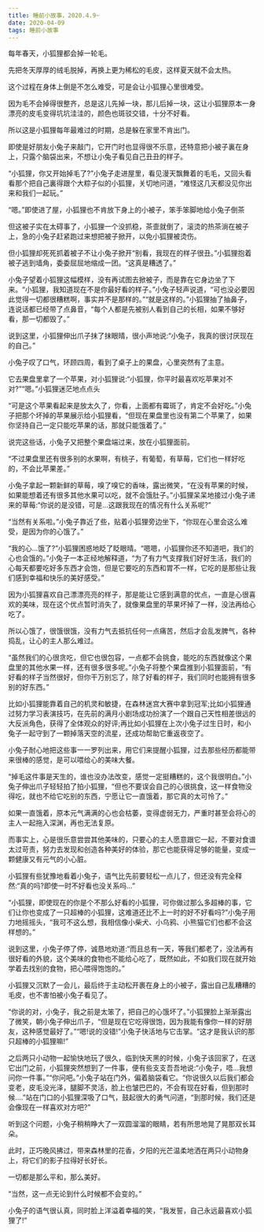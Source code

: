 ```yaml
---
title: 睡前小故事，2020.4.9~
date: 2020-04-09
tags: 睡前小故事
---
```


每年春天，小狐狸都会掉一轮毛。

先把冬天厚厚的绒毛脱掉，再换上更为稀松的毛皮，这样夏天就不会太热。

这个过程在身体上倒是不怎么难受，可是会让小狐狸心里很难受。

因为毛不会掉得很整齐，总是这儿先掉一块，那儿后掉一块，这让小狐狸原本一身漂亮的皮毛变<!-- more -->得坑坑洼洼的，颜色也斑驳交错，十分不好看。

所以这是小狐狸每年最难过的时期，总是躲在家里不肯出门。

即使是好朋友小兔子来敲门，它开门时也显得很不乐意，还特意把小被子裏在身上，只露个脑袋出来，不想让小兔子看见自己丑丑的样子。

“小狐狸，你又开始掉毛了?”小兔子走进屋里，看见漫天飘舞着的毛毛，又回头看看那个把自己裏得跟个大粽子似的小狐狸，关切地问道，“难怪这几天都没见你出来和我们一起玩。”

“嗯。”即使进了屋，小狐狸也不肯放下身上的小被子，笨手笨脚地给小兔子倒茶

但这被子实在太碍事了，小狐狸一个没抓稳，茶壸就倒了，滚烫的热茶淌在被子上，急的小兔子赶紧跑过来想把被子掀开，以免小狐狸被烫伤。

但小狐狸却死死抓着被子不让小兔子掀开“别看，我现在的样子很丑。”小狐狸抱着被子逃到墙角，委委屈屈地缩成一团。“这真是糟透了。”

小兔子望着小狐狸这幅模样，没有再试图去掀被子，而是靠在它身边坐了下来。“小狐狸，我知道现在不是你最好看的样子。”小兔子轻声说道，“可也没必要因此觉得一切都很糟糕啊，事实并不是那样的。”“就是这样的。”小狐狸抽了抽鼻子，连说话都已经带了点鼻音，“每个人都是先被别人看到自己的长相，如果不够好看，那一切都毁了。”

说到这里，小狐狸伸出爪子抹了抹眼晴，很小声地说:“小兔子，我真的很讨厌现在的自己。”

小兔子叹了口气，环顾四周，看到了桌子上的果盘，心里突然有了主意。

它去果盘里拿了一个苹果，对小狐狸说:“小狐狸，你平时最喜欢吃苹果对不对?”“嗯。”小狐狸迷茫地点点头

“可是这个苹果看起来是放太久了，你看，上面都有霉斑了，肯定不会好吃。”小兔子把那个坏掉的苹果展示给小狐狸看，“但现在果盘里也没有第二个苹果了，如果你坚持自己一定只能吃苹果的话，那就只能饿着了。”

说完这些话，小兔子又把整个果盘端过来，放在小狐狸面前。

“不过果盘里还有很多别的水果啊，有桃子，有葡萄，有草莓，它们也一样好吃的，不会比苹果差。”

小兔子拿起一颗新鲜的草莓，嗅了嗅它的香味，露出微笑，“在没有苹果的时候，如果能想着还有很多其他水果可以吃，就不会饿肚子。”小狐狸呆呆地接过小兔子递来的草莓:“你说的是没错，可是...这跟我现在的情况有什么关系呢?”

“当然有关系啦。”小兔子靠近了些，贴着小狐狸旁边坐下，“你现在心里会这么难受，是因为你的心饿了。”

“我的心...饿了?”小狐狸困惑地眨了眨眼晴。“嗯嗯，小狐狸你还不知道吧，我们的心也会饿的。”小兔子一本正经地解释道，“为了有力气支撑我们好好生活，我们的心每天都要吃好多东西才会饱，但是它要吃的东西和胃不一样，它吃的是那些让我们感到幸福和快乐的美好感受。”

因为小狐狸喜欢自己漂漂亮亮的样子，那是能让它感到满意的优点，一直是心很喜欢的美味，现在这个优点暂时消失了，就像果盘里的苹果坏掉了一样，没法再给心吃了。

所以心饿了，很饿很饿，没有力气去抵抗任何一点痛苦，然后才会乱发脾气，各种捣乱，让心的主人那么难过。

“虽然我们的心很贪吃，但它也很包容，一点都不会挑食，能吃的东西就像这个果盘里的其他水果一样，还有很多很多呢。”小兔子将整个果盘推到小狐狸面前，“有好看的样子当然很好，但你干万别忘了，除了好看的样子，我们同时也能拥有很多别的好东西。”

比如小狐狸能靠着自己的机灵和敏捷，在森林迷宫大赛中拿到冠军;比如小狐狸通过努力学习表演技巧，在先前的满月小剧场成功扮演了一个跟自己天性相差很远的大反派角色，获得了全体观众的好评;再比如小狐狸在上次小兔子过生日时，和小兔子一起守到了一颗掉落天空的流星，还成功帮助它重返夜空了。

小兔子耐心地把这些事一一罗列出来，用它们来提醒小狐狸，过去那些经历都能带来很棒的感觉，是可以喂给心的美味大餐。

“掉毛这件事是天生的，谁也没办法改变，感觉一定挺糟糕的，这个我很明白。”小兔子伸出爪子轻轻拍了拍小狐狸，“但也不要误会自己的心很挑食，这一样食物没得吃，就也不给它吃别的东西，宁愿让它一直饿着，那它真的太可怜了。”

如果一直饿着，原本元气满满的心也会枯萎，变得虚弱无力，严重时甚至会将心的主人一起拖入深渊，再也无法复原。

而事实上，心是很乐意尝尝其他美味的，只要心的主人愿意跟它一起，不要对食谱太过苛责，努力去发现和创造各种美好的体验，那它也能获得足够的能量，变成一颗健康又有元气的小心脏。

小狐狸有些犹豫地看着小兔子，语气比先前要轻松一点儿了，但还没有完全释然:“真的吗?即使一时不好看也没关系吗...”

“小狐狸，即使现在的你是个不那么好看的小狐狸，可你做过那么多超棒的事，它们让你也变成了一只超棒的小狐狸，这难道还比不上一时的好不好看吗?”小兔子用力地摇摇头，“我可不这么想，我相信像小柴犬、小乌鸦、小熊猫它们也都不会这样想的。”

说到这里，小兔子停了停，诚恳地劝道:“而且总有一天，等我们都老了，没法再有很好看的外貌，这个美味的食物也不能给心吃了，既然如此，不如我们现在就开始学着去找别的食物，把心喂得饱饱的。”

小狐狸又沉默了一会儿，最后终于主动松开裹在身上的小被子，露出自己乱糟糟的毛皮，也不害怕被小兔子看见了。

“你说的对，小兔子，我之前是太笨了，把自己的心饿坏了。”小狐狸脸上渐渐露出了微笑，朝小兔子伸出爪子，“但是现在它吃得很饱，因为我能有像你一样的好朋友，这种感觉最好了。”“嗯!说的没错!”小兔子快活地与它击掌。“这才是我认识的那只超棒的小狐狸嘛!”

之后两只小动物一起愉快地玩了很久，临到快天黑的时候，小兔子该回家了，在送它出门之前，小狐狸突然想到了一件事，便有些支支吾吾地说:“小兔子，唔...我想问你一件事。”“你问吧。”小兔子站在门外，偏着脑袋看它。“你说很久以后我们都会变老，皮毛没光泽，腿脚不灵活，脸上也皱巴巴的，不会有现在好看，但到那时候....”站在门口的小狐狸深吸了口气，鼓起很大的勇气问道，“到那时候，我们还是会像现在一样喜欢对方吧?”

听到这个问题，小兔子稍稍睁大了一双圆溜溜的眼睛，若有所思地晃了晃那双长耳朵。

此时，正巧晚风拂过，带来森林里的花香，夕阳的光芒温柔地洒在两只小动物身上，将它们的影子拉得好长好长。

一切都是那么平和，那么美好。

“当然，这一点无论到什么时候都不会变的。”

小兔子的语气很认真，同时脸上洋溢着幸福的笑，“我发誓，自己永远最喜欢小狐狸了!”